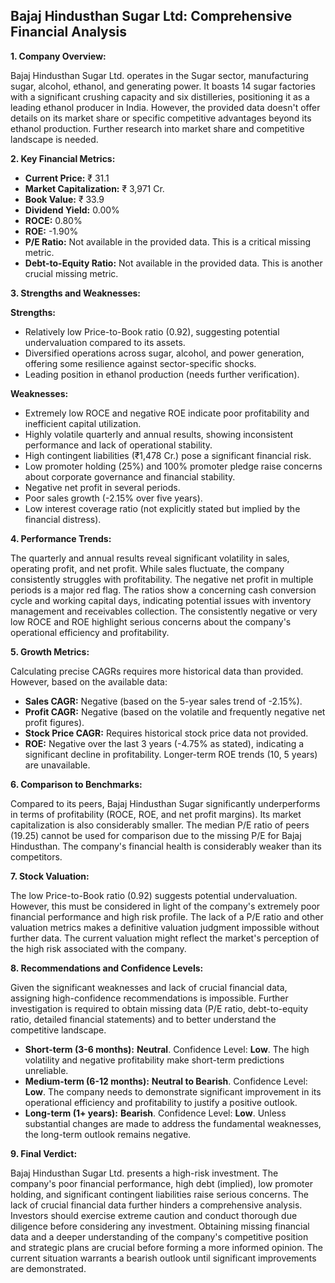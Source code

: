 ## Bajaj Hindusthan Sugar Ltd: Comprehensive Financial Analysis

**1. Company Overview:**

Bajaj Hindusthan Sugar Ltd. operates in the Sugar sector, manufacturing sugar, alcohol, ethanol, and generating power.  It boasts 14 sugar factories with a significant crushing capacity and six distilleries, positioning it as a leading ethanol producer in India.  However, the provided data doesn't offer details on its market share or specific competitive advantages beyond its ethanol production.  Further research into market share and competitive landscape is needed.

**2. Key Financial Metrics:**

* **Current Price:** ₹ 31.1
* **Market Capitalization:** ₹ 3,971 Cr.
* **Book Value:** ₹ 33.9
* **Dividend Yield:** 0.00%
* **ROCE:** 0.80%
* **ROE:** -1.90%
* **P/E Ratio:** Not available in the provided data.  This is a critical missing metric.
* **Debt-to-Equity Ratio:** Not available in the provided data.  This is another crucial missing metric.

**3. Strengths and Weaknesses:**

**Strengths:**

* Relatively low Price-to-Book ratio (0.92), suggesting potential undervaluation compared to its assets.
* Diversified operations across sugar, alcohol, and power generation, offering some resilience against sector-specific shocks.
* Leading position in ethanol production (needs further verification).

**Weaknesses:**

* Extremely low ROCE and negative ROE indicate poor profitability and inefficient capital utilization.
* Highly volatile quarterly and annual results, showing inconsistent performance and lack of operational stability.
* High contingent liabilities (₹1,478 Cr.) pose a significant financial risk.
* Low promoter holding (25%) and 100% promoter pledge raise concerns about corporate governance and financial stability.
* Negative net profit in several periods.
* Poor sales growth (-2.15% over five years).
* Low interest coverage ratio (not explicitly stated but implied by the financial distress).


**4. Performance Trends:**

The quarterly and annual results reveal significant volatility in sales, operating profit, and net profit.  While sales fluctuate, the company consistently struggles with profitability.  The negative net profit in multiple periods is a major red flag.  The ratios show a concerning cash conversion cycle and working capital days, indicating potential issues with inventory management and receivables collection.  The consistently negative or very low ROCE and ROE highlight serious concerns about the company's operational efficiency and profitability.

**5. Growth Metrics:**

Calculating precise CAGRs requires more historical data than provided. However, based on the available data:

* **Sales CAGR:**  Negative (based on the 5-year sales trend of -2.15%).
* **Profit CAGR:**  Negative (based on the volatile and frequently negative net profit figures).
* **Stock Price CAGR:** Requires historical stock price data not provided.
* **ROE:**  Negative over the last 3 years (-4.75% as stated), indicating a significant decline in profitability.  Longer-term ROE trends (10, 5 years) are unavailable.

**6. Comparison to Benchmarks:**

Compared to its peers, Bajaj Hindusthan Sugar significantly underperforms in terms of profitability (ROCE, ROE, and net profit margins).  Its market capitalization is also considerably smaller.  The median P/E ratio of peers (19.25) cannot be used for comparison due to the missing P/E for Bajaj Hindusthan.  The company's financial health is considerably weaker than its competitors.

**7. Stock Valuation:**

The low Price-to-Book ratio (0.92) suggests potential undervaluation. However, this must be considered in light of the company's extremely poor financial performance and high risk profile.  The lack of a P/E ratio and other valuation metrics makes a definitive valuation judgment impossible without further data.  The current valuation might reflect the market's perception of the high risk associated with the company.

**8. Recommendations and Confidence Levels:**

Given the significant weaknesses and lack of crucial financial data, assigning high-confidence recommendations is impossible.  Further investigation is required to obtain missing data (P/E ratio, debt-to-equity ratio, detailed financial statements) and to better understand the competitive landscape.

* **Short-term (3-6 months):**  **Neutral**.  Confidence Level: **Low**.  The high volatility and negative profitability make short-term predictions unreliable.
* **Medium-term (6-12 months):**  **Neutral to Bearish**. Confidence Level: **Low**.  The company needs to demonstrate significant improvement in its operational efficiency and profitability to justify a positive outlook.
* **Long-term (1+ years):**  **Bearish**. Confidence Level: **Low**.  Unless substantial changes are made to address the fundamental weaknesses, the long-term outlook remains negative.


**9. Final Verdict:**

Bajaj Hindusthan Sugar Ltd. presents a high-risk investment.  The company's poor financial performance, high debt (implied), low promoter holding, and significant contingent liabilities raise serious concerns.  The lack of crucial financial data further hinders a comprehensive analysis.  Investors should exercise extreme caution and conduct thorough due diligence before considering any investment.  Obtaining missing financial data and a deeper understanding of the company's competitive position and strategic plans are crucial before forming a more informed opinion.  The current situation warrants a bearish outlook until significant improvements are demonstrated.

